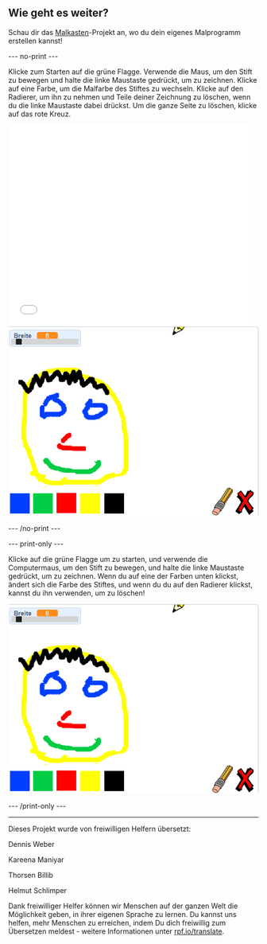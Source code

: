 ## Wie geht es weiter?

Schau dir das [Malkasten](https://projects.raspberrypi.org/de-DE/projects/paint-box?utm_source=pathway&utm_medium=whatnext&utm_campaign=projects)-Projekt an, wo du dein eigenes Malprogramm erstellen kannst!

--- no-print ---

Klicke zum Starten auf die grüne Flagge. Verwende die Maus, um den Stift zu bewegen und halte die linke Maustaste gedrückt, um zu zeichnen. Klicke auf eine Farbe, um die Malfarbe des Stiftes zu wechseln. Klicke auf den Radierer, um ihn zu nehmen und Teile deiner Zeichnung zu löschen, wenn du die linke Maustaste dabei drückst. Um die ganze Seite zu löschen, klicke auf das rote Kreuz.

<div class="scratch-preview">
  <iframe allowtransparency="true" width="485" height="402" src="//scratch.mit.edu/projects/embed/367782289/?autostart=false" frameborder="0" scrolling="no"></iframe>
  <img src="images/paint-box-showcase.png">
</div>

--- /no-print ---

--- print-only ---

Klicke auf die grüne Flagge um zu starten, und verwende die Computermaus, um den Stift zu bewegen, und halte die linke Maustaste gedrückt, um zu zeichnen. Wenn du auf eine der Farben unten klickst, ändert sich die Farbe des Stiftes, und wenn du du auf den Radierer klickst, kannst du ihn verwenden, um zu löschen!

![Vorschau](images/paint-box-showcase.png)

--- /print-only ---


***
Dieses Projekt wurde von freiwilligen Helfern übersetzt:

Dennis Weber

Kareena Maniyar

Thorsen Billib

Helmut Schlimper

Dank freiwilliger Helfer können wir Menschen auf der ganzen Welt die Möglichkeit geben, in ihrer eigenen Sprache zu lernen. Du kannst uns helfen, mehr Menschen zu erreichen, indem Du dich freiwillig zum Übersetzen meldest - weitere Informationen unter [rpf.io/translate](https://rpf.io/translate).
